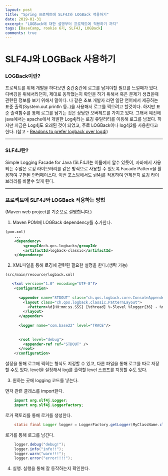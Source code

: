 ```yaml
---
layout: post
title: "Spring 프로젝트에 SLF4J와 LOGBack 적용하기"
date: 2019-01-31
excerpt: "LOGBack에 대한 설명부터 프로젝트에 적용하기 까지"
tags: [BaseCamp, rookie 6기, SLF4J, LOGBack]
comments: true
---
```


# SLF4J와 LOGBack 사용하기


### LOGBack이란?
 프로젝트를 위해 개발을 하다보면 중간중간에 로그를 남겨야할 필요를 느낄때가 있다. 디버깅을 위해서라던지, 제대로 동작했는지 확인을 하기 위해서 혹은 문제가 생겼을때 관련된 정보를 보기 위해서 말이다. 나 같은 초보 개발자 라면 일단 언어에서 제공하는 표준 출력(System.out.println 등..)을 사용해서 로그를 찍으려고 할것이다. 하지만 표준 출력함수를 통해 로그를 남기는 것은 상당한 오버헤드를 가지고 있다.
 그래서 예전에 java에서는 apache에서 개발한 Log4j라는 로깅 유틸리티를 이용해 로그를 남겼다. 하지만 지금은 Log4j도 오래된 것이 되었고, 주로 LOGBack이나 log4j2를 사용한다고 한다. (참고 - [Readons to prefer logback over log4j](https://logback.qos.ch/reasonsToSwitch.html))



* * *

### SLF4J란?
 Simple Logging Facade for Java (SLF4J)는 이름에서 알수 있듯이, 자바에서 사용되는 수많은 로깅 라이브러리를 같은 방식으로 사용할 수 있도록  Facade Pattern을 활용하여 구현된 인터페이스다. 이번 포스팅에서도 slf4j를 적용하여 언제든지 로깅 라이브러리를 바꿀수 있게 된다.
 
 

* * *

### 프로젝트에 SLF4J와 LOGBack 적용하는 방법
(Maven web project를 기준으로 설명합니다.)

1. Maven POM에 LOGBack dependency를 추가한다.

```xml
(pom.xml)
    ...
    <dependency>
    	<groupId>ch.qos.logback</groupId>
    	<artifactId>logback-classic</artifactId>
    </dependency>
```


2. XML파일을 통해 로깅에 관련된 필요한 설정을 한다.(생략 가능) 

 
```xml
(src/main/resource/logback.xml)

   <?xml version="1.0" encoding="UTF-8"?>
    <configuration>
    
      <appender name="STDOUT" class="ch.qos.logback.core.ConsoleAppender">
        <layout class="ch.qos.logback.classic.PatternLayout">
          <Pattern>%d{HH:mm:ss.SSS} [%thread] %-5level %logger{36} - %msg%n</Pattern>
        </layout>
      </appender>
      
      <logger name="com.base22" level="TRACE"/>
      
    
      <root level="debug">
        <appender-ref ref="STDOUT" />
      </root>
    </configuration>
```

설정을 통해 로그에 찍히는 형식도 지정할 수 있고, 다른 파일을 통해 로그를 따로 저장할 수도 있다. level을 설정해서 log를 출력할 level 스코프를 지정할 수도 있다.

3. 원하는 곳에 logging 코드를 넣는다.

먼저 관련 클래스를 import한다.
```java
    import org.slf4j.Logger;
    import org.slf4j.LoggerFactory;
```
로거 팩토리를 통해 로거를 생성한다.

```java
    static final Logger logger = LoggerFactory.getLogger(MyClassName.class);
```

로거를 통해 로그를 남긴다.

```java
    logger.debug("debug!");
    logger.info("info!!");
    logger.warn("warn!!!");
    logger.error("error!!!!");
```

4. 실행.
실행을 통해 잘 동작하는지 확인한다.